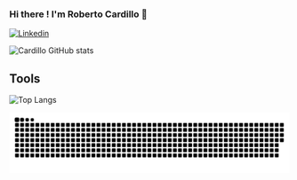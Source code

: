 ### Hi there ! I'm Roberto Cardillo  👋

[![Linkedin](https://img.shields.io/badge/LinkedIn-0077B5?style=for-the-badge&logo=linkedin&logoColor=white)](https://www.linkedin.com/in/roberto-cardillo/)


![Cardillo GitHub stats](https://github-readme-stats.vercel.app/api?username=CardilloRoberto&show_icons=true&theme=radical)

## Tools 



![Top Langs](https://github-readme-stats.vercel.app/api/top-langs/?username=CardilloRoberto&langs_count=8)

<picture align="center">
  <source media="(prefers-color-scheme: dark)" srcset="https://raw.githubusercontent.com/CardilloRoberto/CardilloRoberto/output/github-contribution-grid-snake-dark.svg">
  <source media="(prefers-color-scheme: light)" srcset="https://raw.githubusercontent.com/CardilloRoberto/CardilloRoberto/output/github-contribution-grid-snake-dark.svg">
  <img align="center" alt="github contribution grid snake animation" src="https://raw.githubusercontent.com/CardilloRoberto/CardilloRoberto/output/github-contribution-grid-snake.svg">
</picture>
